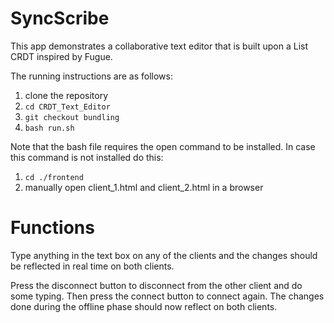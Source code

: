 # SyncScribe

This app demonstrates a collaborative text editor that is built upon a List CRDT inspired by Fugue.

The running instructions are as follows:

1. clone the repository
2. ```cd CRDT_Text_Editor```
3. ```git checkout bundling```
4. ```bash run.sh```

Note that the bash file requires the open command to be installed. In case this command is not installed do this:

1. ```cd ./frontend```
2. manually open client_1.html and client_2.html in a browser

# Functions

Type anything in the text box on any of the clients and the changes should be reflected in real time on both clients. 

Press the disconnect button to disconnect from the other client and do some typing. Then press the connect button to connect again. The changes done during the offline phase should now reflect on both clients.

